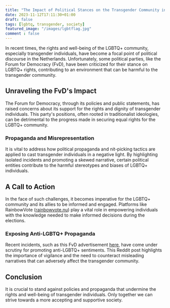 ```yaml
---
title: "The Impact of Political Stances on the Transgender Community in the Netherlands"
date: 2023-11-12T17:11:30+01:00
draft: false
tags: [lgbtq, transgender, society]
featured_image: "/images/lgbtflag.jpg"
comment : false
---
```


In recent times, the rights and well-being of the LGBTQ+ community, especially transgender individuals, have become a focal point of political discourse in the Netherlands. Unfortunately, some political parties, like the Forum for Democracy (FvD), have been criticized for their stance on LGBTQ+ rights, contributing to an environment that can be harmful to the transgender community.

## Unraveling the FvD's Impact

The Forum for Democracy, through its policies and public statements, has raised concerns about its support for the rights and dignity of transgender individuals. This party's positions, often rooted in traditionalist ideologies, can be detrimental to the progress made in securing equal rights for the LGBTQ+ community.

### Propaganda and Misrepresentation

It is vital to address how political propaganda and nit-picking tactics are applied to cast transgender individuals in a negative light. By highlighting isolated incidents and promoting a skewed narrative, certain political entities contribute to the harmful stereotypes and biases of LGBTQ+ individuals.

## A Call to Action

In the face of such challenges, it becomes imperative for the LGBTQ+ community and its allies to be informed and engaged. Platforms like RainbowVote ([rainbowvote.nu](https://rainbowvote.nu/)) play a vital role in empowering individuals with the knowledge needed to make informed decisions during the elections.

### Exposing Anti-LGBTQ+ Propaganda

Recent incidents, such as this FvD advertisement [here](https://www.reddit.com/r/LHBTI/comments/17tg4zm), have come under scrutiny for promoting anti-LGBTQ+ sentiments. This Reddit post highlights the importance of vigilance and the need to counteract misleading narratives that can adversely affect the transgender community.

## Conclusion

It is crucial to stand against policies and propaganda that undermine the rights and well-being of transgender individuals. Only together we can strive towards a more accepting and supportive society.
